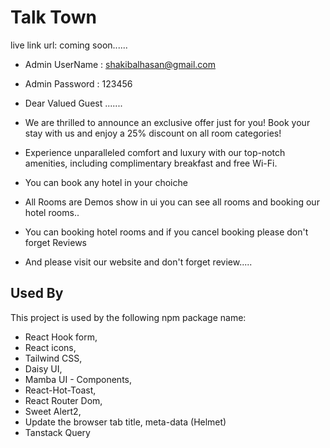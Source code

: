 # Talk Town

live link url: coming soon......

- Admin UserName : shakibalhasan@gmail.com
- Admin Password : 123456

- Dear Valued Guest .......
- We are thrilled to announce an exclusive offer just for you! Book your stay with us and enjoy a 25% discount on all room categories!
- Experience unparalleled comfort and luxury with our top-notch amenities, including complimentary breakfast and free Wi-Fi.
- You can book any hotel in your choiche
- All Rooms are Demos show in ui you can see all rooms and booking our hotel rooms..
- You can booking hotel rooms and if you cancel booking please don't forget Reviews
- And please visit our website and don't forget review.....

## Used By

This project is used by the following npm package name:

- React Hook form,
- React icons,
- Tailwind CSS,
- Daisy UI,
- Mamba UI - Components,
- React-Hot-Toast,
- React Router Dom,
- Sweet Alert2,
- Update the browser tab title, meta-data (Helmet)
- Tanstack Query
